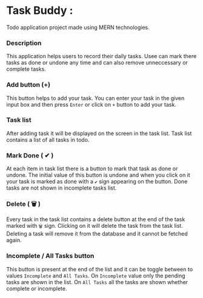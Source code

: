 # Task Buddy : 
Todo application project made using MERN technologies.
### Description
This application helps users to record their daily tasks. Usee can mark there tasks as done or undone any time and can also remove unneccessary or complete tasks.
### Add button (+)
This button helps to add your task. You can enter your task in the given input box and then press `Enter` or click on `+` button to add your task.
### Task list
After adding task it will be displayed on the screen in the task list. Task list contains a list of all tasks in todo.
### Mark Done ( ✔ )
At each item in task list there is a button to mark that task as done or undone. The initial value of this button is undone and when you click on it your task is marked as done with a `✔` sign appearing on the button. Done tasks are not shown in incomplete tasks list.
### Delete ( 🗑 )
Every task in the task list contains a delete  button at the end of the task marked with `🗑` sign. Clicking on it will delete the task from the task list. Deleting a task will remove it from the database and it cannot be fetched again.
### Incomplete / All Tasks button
This button is present at the end of the list and it can be toggle between to values `Incomplete` and `All Tasks`. On `Incomplete` value only the pending tasks are shown in the list. On `All Tasks` all the tasks are shown whether complete or incomplete.
